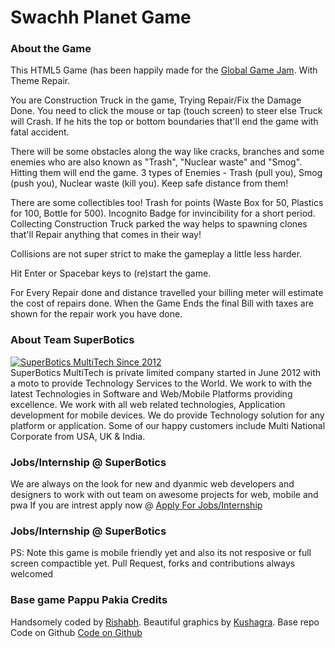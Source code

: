 # Swachh Planet Game

### About the Game

This HTML5 Game (has been happily made for the [Global Game Jam](https://globalgamejam.org/2020/games/swachh-planet-6). With Theme Repair.

You are Construction Truck in the game, Trying Repair/Fix the Damage Done. You need to click the mouse or tap (touch screen) to steer else Truck will Crash. If he hits the top or bottom boundaries that'll end the game with fatal accident.

There will be some obstacles along the way like cracks, branches and some enemies who are also known as "Trash", "Nuclear waste" and "Smog". Hitting them will end the game. 3 types of Enemies - Trash (pull you), Smog (push you), Nuclear waste (kill you). Keep safe distance from them!

There are some collectibles too! Trash for points (Waste Box for 50, Plastics for 100, Bottle for 500). Incognito Badge for invincibility for a short period. Collecting Construction Truck parked the way helps to spawning clones that'll Repair anything that comes in their way!

Collisions are not super strict to make the gameplay a little less harder.

Hit Enter or Spacebar keys to (re)start the game.

For Every Repair done and distance travelled your billing meter will estimate the cost of repairs done. When the Game Ends the final Bill with taxes are shown for the repair work you have done.

### About Team SuperBotics

[![SuperBotics MultiTech Since 2012](https://www.superbotics.com/wp-content/uploads/2018/03/sb-aboutimage-1.png)](https://superbotics.com/jobs/)  
SuperBotics MultiTech is private limited company started in June 2012 with a moto to provide Technology Services to the World. We work to with the latest Technologies in Software and Web/Mobile Platforms providing excellence. We work with all web related technologies, Application development for mobile devices. We do provide Technology solution for any platform or application. Some of our happy customers include Multi National Corporate from USA, UK & India.

### Jobs/Internship @ SuperBotics

We are always on the look for new and dyanmic web developers and designers to work with out team on awesome projects for web, mobile and pwa If you are intrest apply now @ [Apply For Jobs/Internship](https://superbotics.com/jobs/)


### Jobs/Internship @ SuperBotics

PS: Note this game is mobile friendly yet and also its not resposive  or full screen compactible yet. Pull Request, forks and contributions always welcomed

### Base game Pappu Pakia Credits

Handsomely coded by [Rishabh](http://twitter.com/_rishabhp). Beautiful graphics by [Kushagra](http://twitter.com/solitarydesigns). Base repo Code on Github [Code on Github](http://github.com/mindd-it/pappu-pakia)

</footer>

